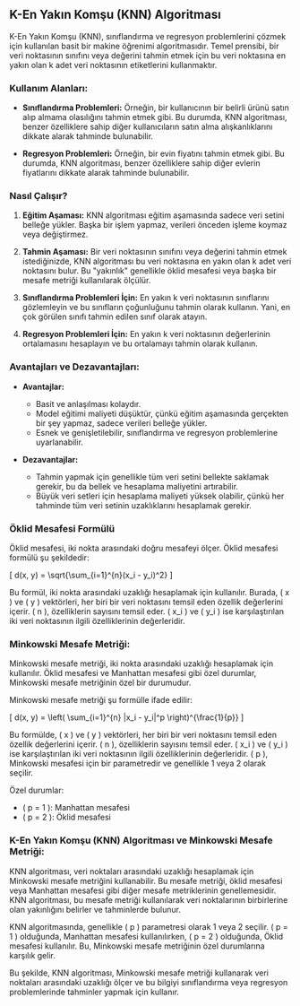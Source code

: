 ## K-En Yakın Komşu (KNN) Algoritması

K-En Yakın Komşu (KNN), sınıflandırma ve regresyon problemlerini çözmek için kullanılan basit bir makine öğrenimi algoritmasıdır. Temel prensibi, bir veri noktasının sınıfını veya değerini tahmin etmek için bu veri noktasına en yakın olan k adet veri noktasının etiketlerini kullanmaktır.

### Kullanım Alanları:

- **Sınıflandırma Problemleri:** Örneğin, bir kullanıcının bir belirli ürünü satın alıp almama olasılığını tahmin etmek gibi. Bu durumda, KNN algoritması, benzer özelliklere sahip diğer kullanıcıların satın alma alışkanlıklarını dikkate alarak tahminde bulunabilir.

- **Regresyon Problemleri:** Örneğin, bir evin fiyatını tahmin etmek gibi. Bu durumda, KNN algoritması, benzer özelliklere sahip diğer evlerin fiyatlarını dikkate alarak tahminde bulunabilir.

### Nasıl Çalışır?

1. **Eğitim Aşaması:** KNN algoritması eğitim aşamasında sadece veri setini belleğe yükler. Başka bir işlem yapmaz, verileri önceden işleme koymaz veya değiştirmez.

2. **Tahmin Aşaması:** Bir veri noktasının sınıfını veya değerini tahmin etmek istediğinizde, KNN algoritması bu veri noktasına en yakın olan k adet veri noktasını bulur. Bu "yakınlık" genellikle öklid mesafesi veya başka bir mesafe metriği kullanılarak ölçülür.

3. **Sınıflandırma Problemleri İçin:** En yakın k veri noktasının sınıflarını gözlemleyin ve bu sınıfların çoğunluğunu tahmin olarak kullanın. Yani, en çok görülen sınıfı tahmin edilen sınıf olarak atayın.

4. **Regresyon Problemleri İçin:** En yakın k veri noktasının değerlerinin ortalamasını hesaplayın ve bu ortalamayı tahmin olarak kullanın.

### Avantajları ve Dezavantajları:

- **Avantajlar:**
  - Basit ve anlaşılması kolaydır.
  - Model eğitimi maliyeti düşüktür, çünkü eğitim aşamasında gerçekten bir şey yapmaz, sadece verileri belleğe yükler.
  - Esnek ve genişletilebilir, sınıflandırma ve regresyon problemlerine uyarlanabilir.
  
- **Dezavantajlar:**
  - Tahmin yapmak için genellikle tüm veri setini bellekte saklamak gerekir, bu da bellek ve hesaplama maliyetini artırabilir.
  - Büyük veri setleri için hesaplama maliyeti yüksek olabilir, çünkü her tahminde tüm veri setinin uzaklıklarını hesaplamak gerekir.

### Öklid Mesafesi Formülü

Öklid mesafesi, iki nokta arasındaki doğru mesafeyi ölçer. Öklid mesafesi formülü şu şekildedir:

\[ d(x, y) = \sqrt{\sum_{i=1}^{n}(x_i - y_i)^2} \]

Bu formül, iki nokta arasındaki uzaklığı hesaplamak için kullanılır. Burada, \( x \) ve \( y \) vektörleri, her biri bir veri noktasını temsil eden özellik değerlerini içerir. \( n \), özelliklerin sayısını temsil eder. \( x_i \) ve \( y_i \) ise karşılaştırılan iki veri noktasının ilgili özelliklerinin değerleridir.


### Minkowski Mesafe Metriği:

Minkowski mesafe metriği, iki nokta arasındaki uzaklığı hesaplamak için kullanılır. Öklid mesafesi ve Manhattan mesafesi gibi özel durumlar, Minkowski mesafe metriğinin özel bir durumudur.

Minkowski mesafe metriği şu formülle ifade edilir:

\[ d(x, y) = \left( \sum_{i=1}^{n} |x_i - y_i|^p \right)^{\frac{1}{p}} \]

Bu formülde, \( x \) ve \( y \) vektörleri, her biri bir veri noktasını temsil eden özellik değerlerini içerir. \( n \), özelliklerin sayısını temsil eder. \( x_i \) ve \( y_i \) ise karşılaştırılan iki veri noktasının ilgili özelliklerinin değerleridir. \( p \), Minkowski mesafesi için bir parametredir ve genellikle 1 veya 2 olarak seçilir.

Özel durumlar:
- \( p = 1 \): Manhattan mesafesi
- \( p = 2 \): Öklid mesafesi

### K-En Yakın Komşu (KNN) Algoritması ve Minkowski Mesafe Metriği:

KNN algoritması, veri noktaları arasındaki uzaklığı hesaplamak için Minkowski mesafe metriğini kullanabilir. Bu mesafe metriği, öklid mesafesi veya Manhattan mesafesi gibi diğer mesafe metriklerinin genellemesidir. KNN algoritması, bu mesafe metriği kullanılarak veri noktalarının birbirlerine olan yakınlığını belirler ve tahminlerde bulunur.

KNN algoritmasında, genellikle \( p \) parametresi olarak 1 veya 2 seçilir. \( p = 1 \) olduğunda, Manhattan mesafesi kullanılırken, \( p = 2 \) olduğunda, Öklid mesafesi kullanılır. Bu, Minkowski mesafe metriğinin özel durumlarına karşılık gelir.

Bu şekilde, KNN algoritması, Minkowski mesafe metriği kullanarak veri noktaları arasındaki uzaklığı ölçer ve bu bilgiyi sınıflandırma veya regresyon problemlerinde tahminler yapmak için kullanır.
